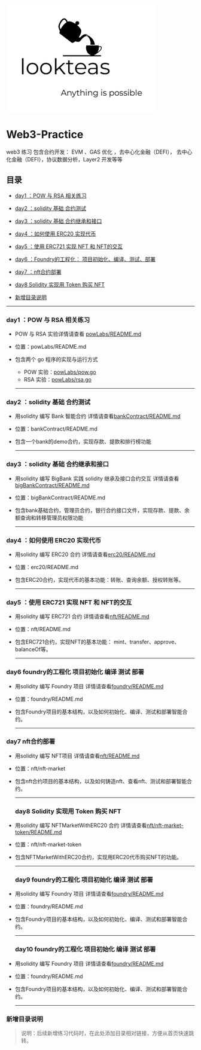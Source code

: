![](./letsgo.png)


# Web3-Practice

web3 练习 包含合约开发： EVM 、GAS 优化 ，去中心化金融（DEFI）， 去中心化金融（DEFI），协议数据分析，Layer2 开发等等



## 目录
- [day1 ：POW 与 RSA 相关练习](#day1-pow-与-rsa-相关练习)
- [day2 ：solidity 基础 合约测试](#day2-solidity-基础-合约测试)
- [day3 ：solidity 基础 合约继承和接口](#day3-solidity-基础-合约继承和接口)
- [day4 ：如何使用 ERC20 实现代币](#day4-如何使用-erc20-实现代币)
- [day5 ：使用 ERC721 实现 NFT 和 NFT的交互](#day5-使用-erc721-实现-nft-和-nft的交互)
- [day6 ：Foundry的工程化： 项目初始化、编译、测试、部署](#day6-foundry的工程化-项目初始化-编译-测试-部署)
- [day7 ：nft合约部署](#day7-nft合约部署)
- [day8 Solidity 实现用 Token 购买 NFT](#day8-solidity-实现用-token-购买-nft)

- [新增目录说明](#新增目录说明)


------


### **day1 ：POW 与 RSA 相关练习**

- POW 与 RSA 实验详情请查看 [powLabs/README.md](powLabs/README.md)

- 位置：powLabs/README.md

- 包含两个 go 程序的实现与运行方式
  - POW 实验：[powLabs/pow.go](powLabs/pow.go)
  - RSA 实验：[powLabs/rsa.go](powLabs/rsa.go)

  ------
  

### **day2 ：solidity 基础 合约测试**
- 用solidity 编写 Bank 智能合约  详情请查看[bankContract/README.md](bankContract/README.md)
- 位置：bankContract/README.md
- 包含一个bank的demo合约，实现存款、提款和排行榜功能

  ------


### **day3 ：solidity 基础 合约继承和接口**
- 用solidity 编写 BigBank 实践 solidity 继承及接口合约交互  详情请查看[bigBankContract/README.md](bigBankContract/README.md)
- 位置：bigBankContract/README.md
- 包含bank基础合约，管理员合约，银行合约接口文件，实现存款、提款、余额查询和转移管理员权限功能

  -------


### **day4 ：如何使用 ERC20 实现代币**
- 用solidity 编写 ERC20 合约  详情请查看[erc20/README.md](erc20/README.md)
- 位置：erc20/README.md
- 包含ERC20合约，实现代币的基本功能：转账、查询余额、授权转账等。

  -------


### **day5 ：使用 ERC721 实现 NFT 和 NFT的交互**
- 用solidity 编写 ERC721 合约  详情请查看[nft/README.md](nft/README.md)
- 位置：nft/README.md
- 包含ERC721合约，实现NFT的基本功能： mint、transfer、approve、balanceOf等。

  -------


### **day6 foundry的工程化 项目初始化 编译 测试 部署**
- 用solidity 编写 Foundry 项目  详情请查看[foundry/README.md](foundry/README.md)
- 位置：foundry/README.md
- 包含Foundry项目的基本结构，以及如何初始化、编译、测试和部署智能合约。

  -------


### **day7 nft合约部署**
- 用solidity 编写 NFT项目  详情请查看[nft/README.md](nft/README.md)
- 位置：nft/nft-market
- 包含nft合约项目的基本结构，以及如何铸造nft、查看nft、测试和部署智能合约。

  -------


  ### **day8 Solidity 实现用 Token 购买 NFT**
- 用solidity 编写 NFTMarketWithERC20 合约  详情请查看[nft/nft-market-token/README.md](nft/nft-market-token/README.md)
- 位置：nft/nft-market-token
- 包含NFTMarketWithERC20合约，实现用ERC20代币购买NFT的功能。

  -------


  ### **day9 foundry的工程化 项目初始化 编译 测试 部署**
- 用solidity 编写 Foundry 项目  详情请查看[foundry/README.md](foundry/README.md)
- 位置：foundry/README.md
- 包含Foundry项目的基本结构，以及如何初始化、编译、测试和部署智能合约。

  -------


  ### **day10 foundry的工程化 项目初始化 编译 测试 部署**
- 用solidity 编写 Foundry 项目  详情请查看[foundry/README.md](foundry/README.md)
- 位置：foundry/README.md
- 包含Foundry项目的基本结构，以及如何初始化、编译、测试和部署智能合约。

  -------


### 新增目录说明


> 说明：后续新增练习代码时，在此处添加目录相对链接，方便从首页快速跳转。